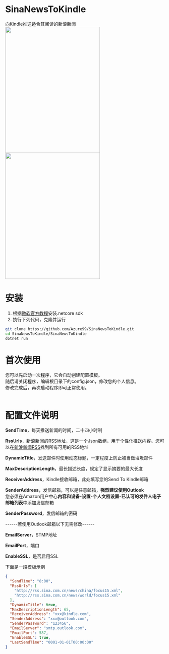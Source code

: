 # SinaNewsToKindle
向Kindle推送适合其阅读的新浪新闻<br/>
<img height="400" width="300" src="https://raw.githubusercontent.com/Azure99/SinaNewsToKindle/master/Images/screenshot1.png" />
<img height="400" width="300" src="https://raw.githubusercontent.com/Azure99/SinaNewsToKindle/master/Images/screenshot2.png" />

# 安装
1. 根据[微软官方教程](https://www.microsoft.com/net/learn/get-started-with-dotnet-tutorial)安装.netcore sdk<br/>
2. 执行下列代码，克隆并运行
```Bash
git clone https://github.com/Azure99/SinaNewsToKindle.git
cd SinaNewsToKindle/SinaNewsToKindle
dotnet run
```

# 首次使用
您可以先启动一次程序，它会自动创建配置模板。<br/>
随后请关闭程序，编辑根目录下的config.json，修改您的个人信息。<br/>
修改完成后，再次启动程序即可正常使用。<br/>
<br/>

# 配置文件说明
<b>SendTime</b>，每天推送新闻的时间，二十四小时制<br/>

<b>RssUrls</b>，新浪新闻的RSS地址，这是一个Json数组，用于个性化推送内容。您可以在[新浪新闻RSS](http://rss.sina.com.cn/news/)找到所有可用的RSS地址<br/>

<b>DynamicTitle</b>，发送邮件时使用动态标题，一定程度上防止被当做垃圾邮件<br/>

<b>MaxDescriptionLength</b>，最长描述长度，规定了显示摘要的最大长度<br/>

<b>ReceiverAddress</b>，Kindle接收邮箱，此处填写您的Send To Kindle邮箱<br/>

<b>SenderAddress</b>，发信邮箱，可以是任意邮箱，<b>强烈建议使用Outlook</b><br/>
您必须在Amazon用户中心<b>内容和设备-设置-个人文档设置-已认可的发件人电子邮箱列表</b>中添加发信邮箱<br/>

<b>SenderPassword</b>，发信邮箱的密码<br/>

------若使用Outlook邮箱以下无需修改------<br/>

<b>EmailServer</b>，STMP地址<br/>

<b>EmailPort</b>，端口<br/>

<b>EnableSSL</b>，是否启用SSL<br/>

下面是一段模板示例
```Json
{
  "SendTime": "8:00",
  "RssUrls": [
    "http://rss.sina.com.cn/news/china/focus15.xml",
    "http://rss.sina.com.cn/news/world/focus15.xml"
  ],
  "DynamicTitle": true,
  "MaxDescriptionLength": 65,
  "ReceiverAddress": "xxx@kindle.com",
  "SenderAddress": "xxx@outlook.com",
  "SenderPassword": "123456",
  "EmailServer": "smtp.outlook.com",
  "EmailPort": 587,
  "EnableSSL": true,
  "LastSendTime": "0001-01-01T00:00:00"
}
```
